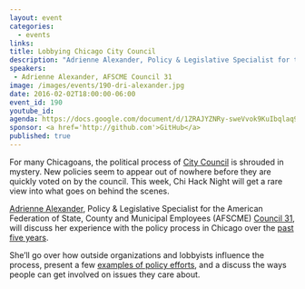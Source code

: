 ```yaml
---
layout: event
categories: 
  - events
links:
title: Lobbying Chicago City Council
description: "Adrienne Alexander, Policy & Legislative Specialist for the American Federation of State, County and Municipal Employees (AFSCME) Council 31, will discuss her experience with the policy process in Chicago over the past five years."
speakers:
 - Adrienne Alexander, AFSCME Council 31
image: /images/events/190-dri-alexander.jpg
date: 2016-02-02T18:00:00-06:00
event_id: 190
youtube_id: 
agenda: https://docs.google.com/document/d/1ZRAJYZNRy-sweVvok9KuIbqlaq9T4xCwmNPV0IcBDHI/edit#
sponsor: <a href='http://github.com'>GitHub</a>
published: true
---
```


For many Chicagoans, the political process of [City Council](https://en.wikipedia.org/wiki/Chicago_City_Council) is shrouded in mystery. New policies seem to appear out of nowhere before they are quickly voted on by the council. This week, Chi Hack Night will get a rare view into what goes on behind the scenes.

[Adrienne Alexander](https://twitter.com/drixander), Policy & Legislative Specialist for the American Federation of State, County and Municipal Employees (AFSCME) [Council 31](http://www.afscme31.org/#), will discuss her experience with the policy process in Chicago over the [past five years](http://www.chicagoreader.com/chicago/best-young-political-lobbyist/BestOf?oid=9868921).

She’ll go over how outside organizations and lobbyists influence the process, present a few [examples of policy efforts](http://www.chicagotribune.com/news/local/politics/ct-emanuel-afscme-311-privatization-letter-met-20151021-story.html), and a discuss the ways people can get involved on issues they care about.